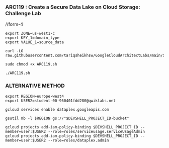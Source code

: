 ### ARC119 :  Create a Secure Data Lake on Cloud Storage: Challenge Lab 

//form-4
```
export ZONE=us-west1-c
export KEY_1=domain_type
export VALUE_1=source_data
```

```
curl -LO raw.githubusercontent.com/tariqsheikhsw/GoogleCloudArchitectLabs/main/Solutions/ARC119.sh

sudo chmod +x ARC119.sh

./ARC119.sh
```

### ALTERNATIVE METHOD 

```
export REGION=europe-west4
export USER2=student-00-960401fdd280@qwiklabs.net
```

```
gcloud services enable dataplex.googleapis.com

gsutil mb -l $REGION gs://"$DEVSHELL_PROJECT_ID-bucket"

gcloud projects add-iam-policy-binding $DEVSHELL_PROJECT_ID --member=user:$USER2 --role=roles/serviceusage.serviceUsageAdmin
gcloud projects add-iam-policy-binding $DEVSHELL_PROJECT_ID --member=user:$USER2 --role=roles/dataplex.admin
```
